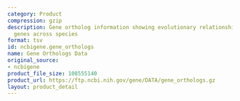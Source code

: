 ```yaml
---
category: Product
compression: gzip
description: Gene ortholog information showing evolutionary relationships between
  genes across species
format: tsv
id: ncbigene.gene_orthologs
name: Gene Orthologs Data
original_source:
- ncbigene
product_file_size: 108555140
product_url: https://ftp.ncbi.nih.gov/gene/DATA/gene_orthologs.gz
layout: product_detail
---
```

